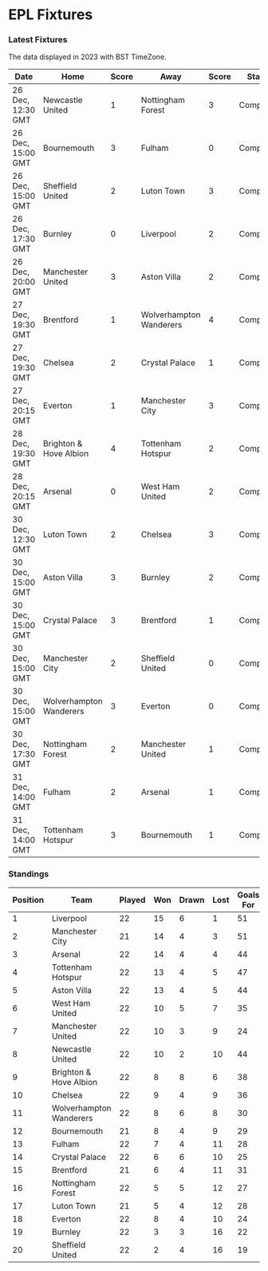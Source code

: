 # EPL Fixtures

### Latest Fixtures

The data displayed in 2023 with BST TimeZone.

<!-- START_TABLE -->
| Date | Home | Score | Away | Score | Status |
|-------------|--------|--------------|--------|--------------|--------|
| 26 Dec, 12:30 GMT | Newcastle United | 1 | Nottingham Forest | 3 | Completed |
| 26 Dec, 15:00 GMT | Bournemouth | 3 | Fulham | 0 | Completed |
| 26 Dec, 15:00 GMT | Sheffield United | 2 | Luton Town | 3 | Completed |
| 26 Dec, 17:30 GMT | Burnley | 0 | Liverpool | 2 | Completed |
| 26 Dec, 20:00 GMT | Manchester United | 3 | Aston Villa | 2 | Completed |
| 27 Dec, 19:30 GMT | Brentford | 1 | Wolverhampton Wanderers | 4 | Completed |
| 27 Dec, 19:30 GMT | Chelsea | 2 | Crystal Palace | 1 | Completed |
| 27 Dec, 20:15 GMT | Everton | 1 | Manchester City | 3 | Completed |
| 28 Dec, 19:30 GMT | Brighton & Hove Albion | 4 | Tottenham Hotspur | 2 | Completed |
| 28 Dec, 20:15 GMT | Arsenal | 0 | West Ham United | 2 | Completed |
| 30 Dec, 12:30 GMT | Luton Town | 2 | Chelsea | 3 | Completed |
| 30 Dec, 15:00 GMT | Aston Villa | 3 | Burnley | 2 | Completed |
| 30 Dec, 15:00 GMT | Crystal Palace | 3 | Brentford | 1 | Completed |
| 30 Dec, 15:00 GMT | Manchester City | 2 | Sheffield United | 0 | Completed |
| 30 Dec, 15:00 GMT | Wolverhampton Wanderers | 3 | Everton | 0 | Completed |
| 30 Dec, 17:30 GMT | Nottingham Forest | 2 | Manchester United | 1 | Completed |
| 31 Dec, 14:00 GMT | Fulham | 2 | Arsenal | 1 | Completed |
| 31 Dec, 14:00 GMT | Tottenham Hotspur | 3 | Bournemouth | 1 | Completed |
<!-- END_TABLE -->

### Standings

<!-- START_STANDINGS -->
| Position | Team | Played | Won | Drawn | Lost | Goals For | Goals Against | Goal Difference | Points |
|----------|------|--------|-----|-------|------|-----------|---------------|-----------------|--------|
| 1 | Liverpool | 22 | 15 | 6 | 1 | 51 | 19 | 32 | 51 |
| 2 | Manchester City | 21 | 14 | 4 | 3 | 51 | 24 | 27 | 46 |
| 3 | Arsenal | 22 | 14 | 4 | 4 | 44 | 21 | 23 | 46 |
| 4 | Tottenham Hotspur | 22 | 13 | 4 | 5 | 47 | 33 | 14 | 43 |
| 5 | Aston Villa | 22 | 13 | 4 | 5 | 44 | 30 | 14 | 43 |
| 6 | West Ham United | 22 | 10 | 5 | 7 | 35 | 33 | 2 | 35 |
| 7 | Manchester United | 22 | 10 | 3 | 9 | 24 | 29 | -5 | 33 |
| 8 | Newcastle United | 22 | 10 | 2 | 10 | 44 | 33 | 11 | 32 |
| 9 | Brighton & Hove Albion | 22 | 8 | 8 | 6 | 38 | 37 | 1 | 32 |
| 10 | Chelsea | 22 | 9 | 4 | 9 | 36 | 35 | 1 | 31 |
| 11 | Wolverhampton Wanderers | 22 | 8 | 6 | 8 | 30 | 31 | -1 | 30 |
| 12 | Bournemouth | 21 | 8 | 4 | 9 | 29 | 39 | -10 | 28 |
| 13 | Fulham | 22 | 7 | 4 | 11 | 28 | 36 | -8 | 25 |
| 14 | Crystal Palace | 22 | 6 | 6 | 10 | 25 | 36 | -11 | 24 |
| 15 | Brentford | 21 | 6 | 4 | 11 | 31 | 36 | -5 | 22 |
| 16 | Nottingham Forest | 22 | 5 | 5 | 12 | 27 | 40 | -13 | 20 |
| 17 | Luton Town | 21 | 5 | 4 | 12 | 28 | 38 | -10 | 19 |
| 18 | Everton | 22 | 8 | 4 | 10 | 24 | 28 | -4 | 18 |
| 19 | Burnley | 22 | 3 | 3 | 16 | 22 | 45 | -23 | 12 |
| 20 | Sheffield United | 22 | 2 | 4 | 16 | 19 | 54 | -35 | 10 |
<!-- END_STANDINGS -->
